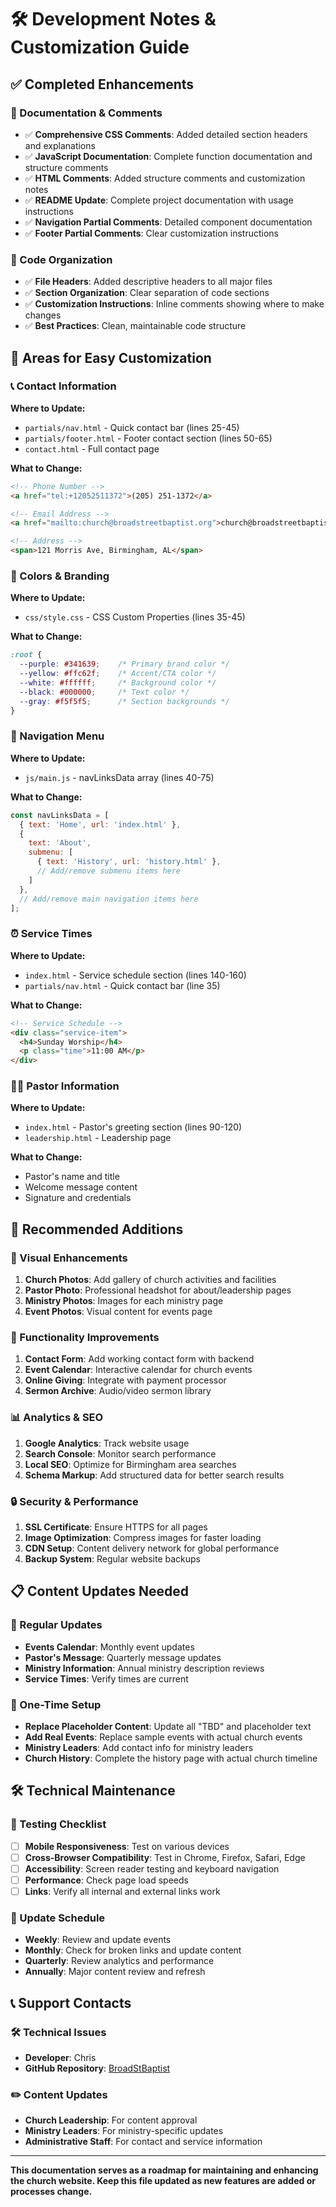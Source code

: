 <!--
============================================================================
BROAD STREET MISSIONARY BAPTIST CHURCH - DEVELOPMENT NOTES
============================================================================

File: DEVELOPMENT-NOTES.md
Purpose: Technical documentation and customization guide
Author: Chris
Date: July 2025

============================================================================
-->

# 🛠️ Development Notes & Customization Guide

## ✅ Completed Enhancements

### 📝 Documentation & Comments
- ✅ **Comprehensive CSS Comments**: Added detailed section headers and explanations
- ✅ **JavaScript Documentation**: Complete function documentation and structure comments
- ✅ **HTML Comments**: Added structure comments and customization notes
- ✅ **README Update**: Complete project documentation with usage instructions
- ✅ **Navigation Partial Comments**: Detailed component documentation
- ✅ **Footer Partial Comments**: Clear customization instructions

### 🔧 Code Organization
- ✅ **File Headers**: Added descriptive headers to all major files
- ✅ **Section Organization**: Clear separation of code sections
- ✅ **Customization Instructions**: Inline comments showing where to make changes
- ✅ **Best Practices**: Clean, maintainable code structure

## 🎯 Areas for Easy Customization

### 📞 Contact Information
**Where to Update:**
- `partials/nav.html` - Quick contact bar (lines 25-45)
- `partials/footer.html` - Footer contact section (lines 50-65)
- `contact.html` - Full contact page

**What to Change:**
```html
<!-- Phone Number -->
<a href="tel:+12052511372">(205) 251-1372</a>

<!-- Email Address -->
<a href="mailto:church@broadstreetbaptist.org">church@broadstreetbaptist.org</a>

<!-- Address -->
<span>121 Morris Ave, Birmingham, AL</span>
```

### 🎨 Colors & Branding
**Where to Update:**
- `css/style.css` - CSS Custom Properties (lines 35-45)

**What to Change:**
```css
:root {
  --purple: #341639;    /* Primary brand color */
  --yellow: #ffc62f;    /* Accent/CTA color */
  --white: #ffffff;     /* Background color */
  --black: #000000;     /* Text color */
  --gray: #f5f5f5;      /* Section backgrounds */
}
```

### 🧭 Navigation Menu
**Where to Update:**
- `js/main.js` - navLinksData array (lines 40-75)

**What to Change:**
```javascript
const navLinksData = [
  { text: 'Home', url: 'index.html' },
  { 
    text: 'About', 
    submenu: [
      { text: 'History', url: 'history.html' },
      // Add/remove submenu items here
    ]
  },
  // Add/remove main navigation items here
];
```

### ⏰ Service Times
**Where to Update:**
- `index.html` - Service schedule section (lines 140-160)
- `partials/nav.html` - Quick contact bar (line 35)

**What to Change:**
```html
<!-- Service Schedule -->
<div class="service-item">
  <h4>Sunday Worship</h4>
  <p class="time">11:00 AM</p>
</div>
```

### 👨‍💼 Pastor Information
**Where to Update:**
- `index.html` - Pastor's greeting section (lines 90-120)
- `leadership.html` - Leadership page

**What to Change:**
- Pastor's name and title
- Welcome message content
- Signature and credentials

## 🚀 Recommended Additions

### 📸 Visual Enhancements
1. **Church Photos**: Add gallery of church activities and facilities
2. **Pastor Photo**: Professional headshot for about/leadership pages
3. **Ministry Photos**: Images for each ministry page
4. **Event Photos**: Visual content for events page

### 📱 Functionality Improvements
1. **Contact Form**: Add working contact form with backend
2. **Event Calendar**: Interactive calendar for church events
3. **Online Giving**: Integrate with payment processor
4. **Sermon Archive**: Audio/video sermon library

### 📊 Analytics & SEO
1. **Google Analytics**: Track website usage
2. **Search Console**: Monitor search performance
3. **Local SEO**: Optimize for Birmingham area searches
4. **Schema Markup**: Add structured data for better search results

### 🔒 Security & Performance
1. **SSL Certificate**: Ensure HTTPS for all pages
2. **Image Optimization**: Compress images for faster loading
3. **CDN Setup**: Content delivery network for global performance
4. **Backup System**: Regular website backups

## 📋 Content Updates Needed

### 📅 Regular Updates
- **Events Calendar**: Monthly event updates
- **Pastor's Message**: Quarterly message updates
- **Ministry Information**: Annual ministry description reviews
- **Service Times**: Verify times are current

### 🎯 One-Time Setup
- **Replace Placeholder Content**: Update all "TBD" and placeholder text
- **Add Real Events**: Replace sample events with actual church events
- **Ministry Leaders**: Add contact info for ministry leaders
- **Church History**: Complete the history page with actual church timeline

## 🛠️ Technical Maintenance

### 📱 Testing Checklist
- [ ] **Mobile Responsiveness**: Test on various devices
- [ ] **Cross-Browser Compatibility**: Test in Chrome, Firefox, Safari, Edge
- [ ] **Accessibility**: Screen reader testing and keyboard navigation
- [ ] **Performance**: Check page load speeds
- [ ] **Links**: Verify all internal and external links work

### 🔄 Update Schedule
- **Weekly**: Review and update events
- **Monthly**: Check for broken links and update content
- **Quarterly**: Review analytics and performance
- **Annually**: Major content review and refresh

## 📞 Support Contacts

### 🛠️ Technical Issues
- **Developer**: Chris
- **GitHub Repository**: [BroadStBaptist](https://github.com/CBreezy0/BroadStBaptist)

### ✏️ Content Updates
- **Church Leadership**: For content approval
- **Ministry Leaders**: For ministry-specific updates
- **Administrative Staff**: For contact and service information

---

**This documentation serves as a roadmap for maintaining and enhancing the church website. Keep this file updated as new features are added or processes change.**
